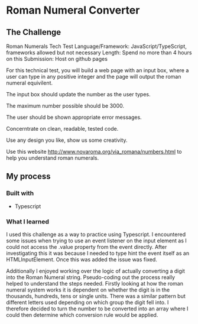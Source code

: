 # Roman Numeral Converter
## The Challenge
Roman Numerals Tech Test
Language/Framework: JavaScript/TypeScript, frameworks allowed but not necessary
Length: Spend no more than 4 hours on this
Submission: Host on github pages

For this technical test, you will build a web page with an input box, where a user can type in any positive integer and the page will output the roman numeral equivilent.

The input box should update the number as the user types.

The maximum number possible should be 3000.

The user should be shown appropriate error messages.

Concerntrate on clean, readable, tested code.

Use any design you like, show us some creativity.

Use this website http://www.novaroma.org/via_romana/numbers.html to help you understand roman numerals.

## My process

### Built with

- Typescript

### What I learned

I used this challenge as a way to practice using Typescript. I encountered some issues when trying to use an event listener on the input element as I could not access the .value property from the event directly. After investigating this it was because I needed to type hint the event itself as an HTMLInputElement. Once this was added the issue was fixed.

Additionally I enjoyed working over the logic of actually converting a digit into the Roman Numeral string. Pseudo-coding out the process really helped to understand the steps needed. Firstly looking at how the roman numeral system works it is dependent on whether the digit is in the thousands, hundreds, tens or single units. There was a similar pattern but different letters used depending on which group the digit fell into. I therefore decided to turn the number to be converted into an array where I could then determine which conversion rule would be applied.
